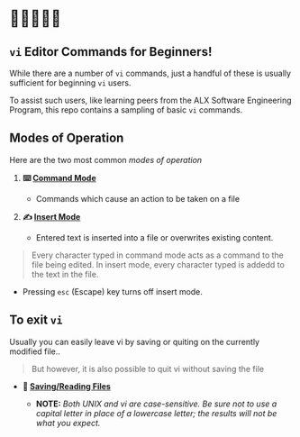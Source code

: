 # **:star2::star2::star2::star2::star2:**
## **`vi` Editor Commands for Beginners!**

While there are a number of `vi` commands, just a handful of these is usually sufficient for beginning `vi` users. 

To assist such users, like learning peers from the ALX Software Engineering Program, this repo contains a sampling of basic `vi` commands.

## Modes of Operation 

Here are the two most common _modes of operation_

1. **:keyboard: [Command Mode](command-mode/README.md)**
    - Commands which cause an action to be taken on a file 
    
1. **:writing_hand: [Insert Mode](insert-mode/README.md)**
    - Entered text is inserted into a file or overwrites existing content.

> Every character typed in command mode acts as a command to the file being edited. In insert mode, every character typed is addedd to the text in the file.
 - Pressing `esc` (Escape) key turns off insert mode.

## To exit `vi`

Usually you can easily leave vi by saving or quiting on the currently modified file.. 
> But however, it is also possible to quit vi without saving the file

- **:floppy_disk: [Saving/Reading Files](/vi/saving/README.md)**

    - **NOTE:** _Both UNIX and vi are case-sensitive. Be sure not to use a capital letter in place of a lowercase letter; the results will not be what you expect._
